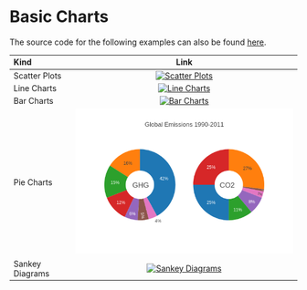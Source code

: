 # Basic Charts

The source code for the following examples can also be found [here](https://github.com/plotly/plotly.rs/tree/main/examples/basic_charts).

Kind | Link
:---|:----:
Scatter Plots |[![Scatter Plots](./img/line_and_scatter_plot.png)](./basic_charts/scatter_plots.md)
Line Charts | [![Line Charts](./img/line_shape_options_for_interpolation.png)](./basic_charts/line_charts.md)
Bar Charts | [![Bar Charts](./img/bar_chart_with_error_bars.png)](./basic_charts/scatter_plots.md)
Pie Charts | [![Pie Charts](./img/pie_charts.png)](./basic_charts/pie_charts.md)
Sankey Diagrams | [![Sankey Diagrams](./img/basic_sankey.png)](./basic_charts/sankey_diagrams.md)
